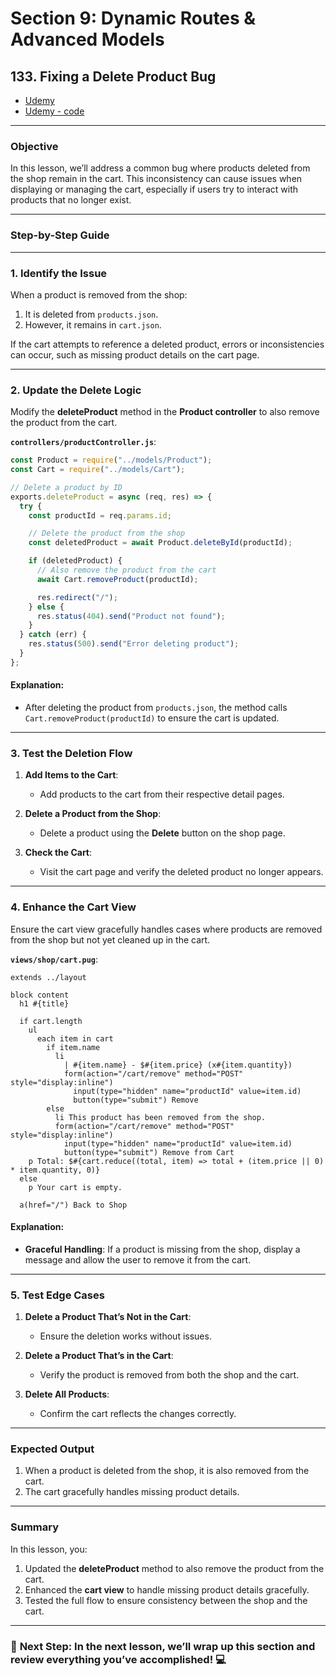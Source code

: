# Section 9: Dynamic Routes & Advanced Models

## **133. Fixing a Delete Product Bug**

- [Udemy](https://www.udemy.com/course/nodejs-the-complete-guide/learn/lecture/11738920#overview)
- [Udemy - code](code/09-fixing-a-delete-product-bug.zip)

---

### **Objective**

In this lesson, we’ll address a common bug where products deleted from the shop remain in the cart. This inconsistency can cause issues when displaying or managing the cart, especially if users try to interact with products that no longer exist.

---

### **Step-by-Step Guide**

---

### **1. Identify the Issue**

When a product is removed from the shop:

1. It is deleted from `products.json`.
2. However, it remains in `cart.json`.

If the cart attempts to reference a deleted product, errors or inconsistencies can occur, such as missing product details on the cart page.

---

### **2. Update the Delete Logic**

Modify the **deleteProduct** method in the **Product controller** to also remove the product from the cart.

**`controllers/productController.js`**:

```javascript
const Product = require("../models/Product");
const Cart = require("../models/Cart");

// Delete a product by ID
exports.deleteProduct = async (req, res) => {
  try {
    const productId = req.params.id;

    // Delete the product from the shop
    const deletedProduct = await Product.deleteById(productId);

    if (deletedProduct) {
      // Also remove the product from the cart
      await Cart.removeProduct(productId);

      res.redirect("/");
    } else {
      res.status(404).send("Product not found");
    }
  } catch (err) {
    res.status(500).send("Error deleting product");
  }
};
```

#### **Explanation**:

- After deleting the product from `products.json`, the method calls `Cart.removeProduct(productId)` to ensure the cart is updated.

---

### **3. Test the Deletion Flow**

1. **Add Items to the Cart**:

   - Add products to the cart from their respective detail pages.

2. **Delete a Product from the Shop**:

   - Delete a product using the **Delete** button on the shop page.

3. **Check the Cart**:
   - Visit the cart page and verify the deleted product no longer appears.

---

### **4. Enhance the Cart View**

Ensure the cart view gracefully handles cases where products are removed from the shop but not yet cleaned up in the cart.

**`views/shop/cart.pug`**:

```pug
extends ../layout

block content
  h1 #{title}

  if cart.length
    ul
      each item in cart
        if item.name
          li
            | #{item.name} - $#{item.price} (x#{item.quantity})
            form(action="/cart/remove" method="POST" style="display:inline")
              input(type="hidden" name="productId" value=item.id)
              button(type="submit") Remove
        else
          li This product has been removed from the shop.
          form(action="/cart/remove" method="POST" style="display:inline")
            input(type="hidden" name="productId" value=item.id)
            button(type="submit") Remove from Cart
    p Total: $#{cart.reduce((total, item) => total + (item.price || 0) * item.quantity, 0)}
  else
    p Your cart is empty.

  a(href="/") Back to Shop
```

#### **Explanation**:

- **Graceful Handling**: If a product is missing from the shop, display a message and allow the user to remove it from the cart.

---

### **5. Test Edge Cases**

1. **Delete a Product That’s Not in the Cart**:

   - Ensure the deletion works without issues.

2. **Delete a Product That’s in the Cart**:

   - Verify the product is removed from both the shop and the cart.

3. **Delete All Products**:
   - Confirm the cart reflects the changes correctly.

---

### **Expected Output**

1. When a product is deleted from the shop, it is also removed from the cart.
2. The cart gracefully handles missing product details.

---

### **Summary**

In this lesson, you:

1. Updated the **deleteProduct** method to also remove the product from the cart.
2. Enhanced the **cart view** to handle missing product details gracefully.
3. Tested the full flow to ensure consistency between the shop and the cart.

---

### 🚀 **Next Step**: In the next lesson, we’ll wrap up this section and review everything you’ve accomplished! 💻
